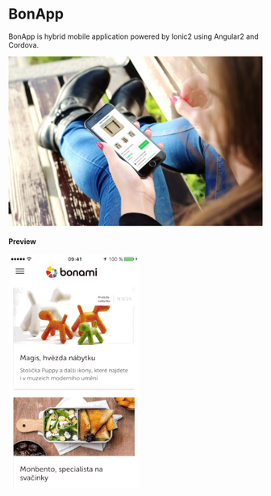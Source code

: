 # BonApp

BonApp is hybrid mobile application powered by Ionic2 using Angular2 and Cordova.

![alt tag](/bonami_documents/bonapp_mockup.jpg?raw=true)

#### Preview
![alt tag](/bonami_documents/bonapp_preview.gif?raw=true)
